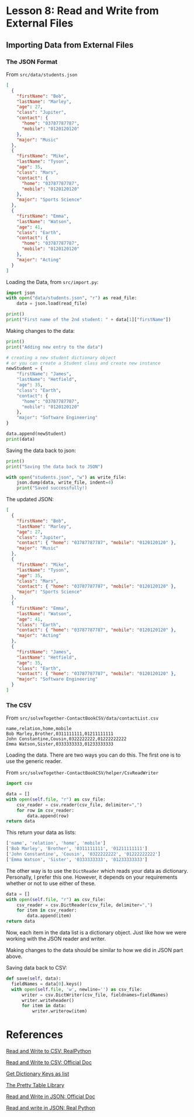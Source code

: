 # Lesson 8: Read and Write from External Files

## Importing Data from External Files

### The JSON Format

From `src/data/students.json`

```json
[
  {
    "firstName": "Bob",
    "lastName": "Marley",
    "age": 27,
    "class": "Jupiter",
    "contact": {
      "home": "03787787787",
      "mobile": "0120120120"
    },
    "major": "Music"
  },
  {
    "firstName": "Mike",
    "lastName": "Tyson",
    "age": 35,
    "class": "Mars",
    "contact": {
      "home": "03787787787",
      "mobile": "0120120120"
    },
    "major": "Sports Science"
  },
  {
    "firstName": "Emma",
    "lastName": "Watson",
    "age": 41,
    "class": "Earth",
    "contact": {
      "home": "03787787787",
      "mobile": "0120120120"
    },
    "major": "Acting"
  }
]
```

Loading the Data, from `src/import.py`:

```python
import json
with open("data/students.json", "r") as read_file:
    data = json.load(read_file)

print()
print("First name of the 2nd student: " + data[1]["firstName"])
```

Making changes to the data:

```python
print()
print("Adding new entry to the data")

# creating a new student dictionary object
# or you can create a Student class and create new instance
newStudent = {
    "firstName": "James",
    "lastName": "Hetfield",
    "age": 35,
    "class": "Earth",
    "contact": {
      "home": "03787787787",
      "mobile": "0120120120"
    },
    "major": "Software Engineering"
}

data.append(newStudent)
print(data)
```

Saving the data back to json:

```python
print()
print("Saving the data back to JSON")

with open("students.json", "w") as write_file:
    json.dump(data, write_file, indent=4)
    print("Saved successfully!)
```

The updated JSON:

```json
[
  {
    "firstName": "Bob",
    "lastName": "Marley",
    "age": 27,
    "class": "Jupiter",
    "contact": { "home": "03787787787", "mobile": "0120120120" },
    "major": "Music"
  },
  {
    "firstName": "Mike",
    "lastName": "Tyson",
    "age": 35,
    "class": "Mars",
    "contact": { "home": "03787787787", "mobile": "0120120120" },
    "major": "Sports Science"
  },
  {
    "firstName": "Emma",
    "lastName": "Watson",
    "age": 41,
    "class": "Earth",
    "contact": { "home": "03787787787", "mobile": "0120120120" },
    "major": "Acting"
  },
  {
    "firstName": "James",
    "lastName": "Hetfield",
    "age": 35,
    "class": "Earth",
    "contact": { "home": "03787787787", "mobile": "0120120120" },
    "major": "Software Engineering"
  }
]
```

### The CSV

From `src/solveTogether-ContactBookCSV/data/contactList.csv`

```csv
name,relation,home,mobile
Bob Marley,Brother,0311111111,01211111111
John Constantine,Cousin,0322222222,01222222222
Emma Watson,Sister,0333333333,01233333333
```

Loading the data. There are two ways you can do this. The first one is to use the generic reader.

From `src/solveTogether-ContactBookCSV/helper/CsvReadWriter`

```python
import csv

data = []
with open(self.file, "r") as csv_file:
    csv_reader = csv.reader(csv_file, delimiter=",")
    for row in csv_reader:
        data.append(row)
return data
```

This return your data as lists:

```bash
['name', 'relation', 'home', 'mobile']
['Bob Marley', 'Brother', '0311111111', '01211111111']
['John Constantine', 'Cousin', '0322222222', '01222222222']
['Emma Watson', 'Sister', '0333333333', '01233333333']
```

The other way is to use the `DictReader` which reads your data as dictionary. Personally, I prefer this one. However, it depends on your requirements whether or not to use either of these.

```python
data = []
with open(self.file, "r") as csv_file:
    csv_reader = csv.DictReader(csv_file, delimiter=",")
    for item in csv_reader:
        data.append(item)
return data
```

Now, each item in the data list is a dictionary object. Just like how we were working with the JSON reader and writer.

Making changes to the data should be similar to how we did in JSON part above.

Saving data back to CSV:

```python
def save(self, data):
  fieldNames = data[0].keys()
  with open(self.file, 'w', newline='') as csv_file:
      writer = csv.DictWriter(csv_file, fieldnames=fieldNames)
      writer.writeheader()
      for item in data:
          writer.writerow(item)
```

# References

[Read and Write to CSV: RealPython](https://realpython.com/python-csv/)

[Read and Write to CSV: Official Doc](https://docs.python.org/3/library/csv.html)

[Get Dictionary Keys as list](https://www.geeksforgeeks.org/python-get-dictionary-keys-as-a-list/)

[The Pretty Table Library](https://pypi.org/project/prettytable/)

[Read and Write in JSON: Official Doc](https://docs.python.org/3/library/json.html#basic-usage)

[Read and write in JSON: Real Python](https://realpython.com/python-json/)
